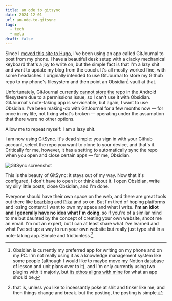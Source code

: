 ```yaml
---
title: an ode to gitsync
date: 2024-12-01
url: an-ode-to-gitsync
tags:
  - tech
  - meta
draft: false
---
```

Since I [moved this site to Hugo](https://esotericbullshit.net/what%27s-this-%28and-how-it-works%29/), I've been using an app called GitJournal to post from my phone. I have a beautiful desk setup with a clacky mechanical keyboard that's a joy to write on, but the simple fact is that I'm a lazy shit and want to update my blog from the couch. It's all mostly worked fine, with some headaches. I originally intended to use GitJournal to store my Github repo to my phone's filesystem and then point an Obsidian[^1] vault at that.

Unfortunately, GitJournal currently [cannot store the repo](https://github.com/GitJournal/GitJournal/issues/925) in the Android filesystem due to a permissions issue, so I can't use it with Obsidian. GitJournal's note-taking app is serviceable, but again, I want to use Obsidian. I've been making-do with GitJournal for a few months now — for once in my life, not fixing what's broken — operating under the assumption that there were no other options.

Allow me to repeat myself: I am a lazy shit.

I am now using [GitSync](https://github.com/ViscousPot/GitSync). It's dead simple: you sign in with your Github account, select the repo you want to clone to your device, and that's it. Critically for me, however, it has a setting to automatically sync the repo when you open and close certain apps — for me, Obsidian.

![GitSync screenshot](/img/2024/gitsync.png)

This is the beauty of GitSync: it stays out of my way. Now that it's configured, I don't have to open it or think about it. I open Obsidian, write my silly little posts, close Obsidian, and I'm done.

Everyone should have their own space on the web, and there are great tools out there like [bearblog](https://bearblog.dev) and [Pika](https://pika.page/) and so on. But I'm tired of hoping platforms and losing content: I want to own my space and what I write. **I'm an idiot and I generally have no idea what I'm doing**, so if you're of a similar mind to me but daunted by the concept of creating your own website, shoot me an email. I'm not an expert, but I can at least share what I've learned and what I've set up: a way to run your own website but really just type shit in a note-taking app.  Simple and frictionless.[^2]
[^1]: Obsidian is currently my preferred app for writing on my phone and on my PC. I'm not really using it as a knowledge management system like some people (although I would like to maybe move my Notion database of lesson and unit plans over to it), and I'm only currently using two plugins with it majorly, but [its ethos aligns with mine](https://obsidian.md/about) for what an app should be.
[^2]: that is, unless you like to incessantly poke at shit and tinker like me, and then things change and break. but the posting, the posting is simple. 

